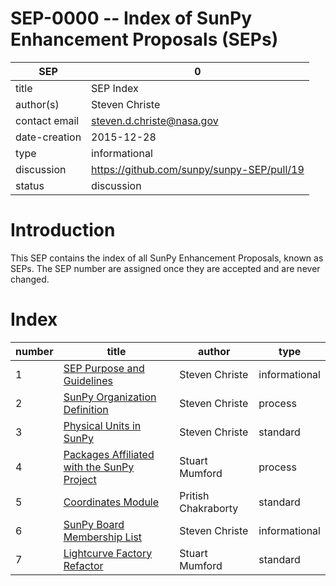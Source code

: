 # SEP-0000 -- Index of SunPy Enhancement Proposals (SEPs)

| SEP           | 0 |
|---------------|---|
| title         | SEP Index |
| author(s)     | Steven Christe |
| contact email | steven.d.christe@nasa.gov |
| date-creation | 2015-12-28 |
| type          | informational |
| discussion    | https://github.com/sunpy/sunpy-SEP/pull/19 |
| status        | discussion |

# Introduction

This SEP contains the index of all SunPy Enhancement Proposals,
known as SEPs. The SEP number are assigned once they are accepted
and are never changed.

# Index

| number | title | author | type |
|--------|-------|--------|------|
| 1 | [SEP Purpose and Guidelines](./SEP-0001.md) | Steven Christe | informational |
| 2 | [SunPy Organization Definition](./SEP-0002.md) | Steven Christe | process |
| 3 | [Physical Units in SunPy](./SEP-0003.md) | Steven Christe | standard |
| 4 | [Packages Affiliated with the SunPy Project](./SEP-0004.md) | Stuart Mumford | process |
| 5 | [Coordinates Module](./SEP-0005.md) | Pritish Chakraborty | standard |
| 6 | [SunPy Board Membership List](./SEP-0006.md) | Steven Christe | informational |
| 7 | [Lightcurve Factory Refactor](./SEP-0007.md) | Stuart Mumford | standard |
